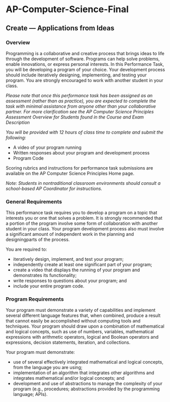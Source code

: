 # AP-Computer-Science-Final
## Create — Applications from Ideas
### Overview
Programming is a collaborative and creative process that brings ideas to life through the development of software. Programs can help solve problems, enable innovations, or express personal interests. In this Performance Task, you will be developing a program of your choice. Your development process should include iteratively designing, implementing, and testing your program. You are strongly encouraged to work with another student in your class.

*Please note that once this performance task has been assigned as an assessment (rather than as practice), you are expected to complete the task with minimal assistance from anyone other than your collaborative partner. For more clarification see the AP Computer Science Principles Assessment Overview for Students found in the Course and Exam Description*

*You will be provided with 12 hours of class time to complete and submit the following:*

* A video of your program running
* Written responses about your program and development process
* Program Code

Scoring rubrics and instructions for performance task submissions are available on the AP Computer Science Principles Home page.

*Note:  Students in nontraditional classroom environments should consult a school-based AP Coordinator for instructions.*

### General Requirements
This performance task requires you to develop a program on a topic that interests you or one that solves a problem. It is strongly recommended that a portion of the program involve some form of collaboration with another student in your class. Your program development process also must involve a significant amount of independent work in the planning and designingparts of the process.

You are required to:

* iteratively design, implement, and test your program;
* independently create at least one significant part of your program;
* create a video that displays the running of your program and demonstrates its functionality;
* write responses to questions about your program; and
* include your entire program code.

### Program Requirements
Your program must demonstrate a variety of capabilities and implement several different language features that, when combined, produce a result that cannot easily be accomplished without computing tools and techniques. Your program should draw upon a combination of mathematical and logical concepts, such as use of numbers, variables, mathematical expressions with arithmetic operators, logical and Boolean operators and expressions, decision statements, iteration, and collections.

Your program must demonstrate:

* use of several effectively integrated mathematical and logical concepts, from the language you are using;
* implementation of an algorithm that integrates other algorithms and integrates mathematical and/or logical concepts; and
* development and use of abstractions to manage the complexity of your program (e.g., procedures; abstractions provided by the programming language; APIs).
